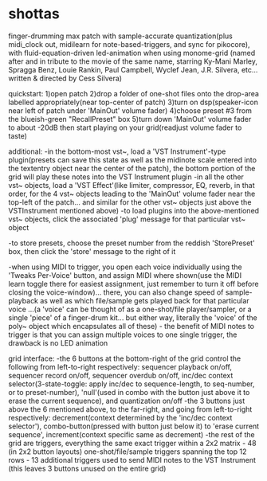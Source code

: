 # shottas
finger-drumming max patch with sample-accurate quantization(plus midi_clock out, midilearn for note-based-triggers, and sync for pikocore), with fluid-equation-driven led-animation when using monome-grid
(named after and in tribute to the movie of the same name, starring Ky-Mani Marley, Spragga Benz, Louie Rankin, Paul Campbell, Wyclef Jean, J.R. Silvera, etc... written & directed by Cess Silvera)

quickstart:
1)open patch
2)drop a folder of one-shot files onto the drop-area labelled appropriately(near top-center of patch)
3)turn on dsp(speaker-icon near left of patch under 'MainOut' volume fader)
4)choose preset #3 from the blueish-green "RecallPreset" box
5)turn down 'MainOut' volume fader to about -20dB then start playing on your grid(readjust volume fader to taste)

additional:
-in the bottom-most vst~, load a 'VST Instrument'-type plugin(presets can save this state as well as the midinote scale entered into the textentry object near the center of the patch), the bottom portion of the grid will play these notes into the VST Instrument plugin
-in all the other vst~ objects, load a 'VST Effect'(like limiter, compressor, EQ, reverb, in that order, for the 4 vst~ objects leading to the 'MainOut' volume fader near the top-left of the patch... and similar for the other vst~ objects just above the VSTInstrument mentioned above)
-to load plugins into the above-mentioned vst~ objects, click the associated 'plug' message for that particular vst~ object

-to store presets, choose the preset number from the reddish 'StorePreset' box, then click the 'store' message to the right of it

-when using MIDI to trigger, you open each voice individually using the 'Tweaks Per-Voice' button, and assign MIDI where shown(use the MIDI learn toggle there for easiest assignment, just remember to turn it off before closing the voice-window)... there, you can also change speed of sample-playback as well as which file/sample gets played back for that particular voice    ...(a 'voice' can be thought of as a one-shot/file player/sampler, or a single 'piece' of a finger-drum kit... but either way, literally the 'voice' of the poly~ object which encapsulates all of these) - the benefit of MIDI notes to trigger is that you can assign multiple voices to one single trigger, the drawback is no LED animation

grid interface:
-the 6 buttons at the bottom-right of the grid control the following from left-to-right respectively: sequencer playback on/off, sequencer record on/off, sequencer overdub on/off, inc/dec context selector(3-state-toggle: apply inc/dec to sequence-length, to seq-number, or to preset-number), 'null'(used in combo with the button just above it to erase the current sequence), and quantization on/off
-the 3 buttons just above the 6 mentioned above, to the far-right, and going from left-to-right respectively: decrement(context determined by the 'inc/dec context selector'), combo-button(pressed with button just below it) to 'erase current sequence', increment(context specific same as decrement)
-the rest of the grid are triggers, everything the same exact trigger within a 2x2 matrix - 48 (in 2x2 button layouts) one-shot/file/sample triggers spanning the top 12 rows - 13 additional triggers used to send MIDI notes to the VST Instrument        (this leaves 3 buttons unused on the entire grid)
